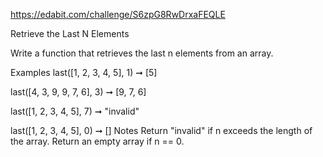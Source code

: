 https://edabit.com/challenge/S6zpG8RwDrxaFEQLE

Retrieve the Last N Elements

Write a function that retrieves the last n elements from an array.

Examples
last([1, 2, 3, 4, 5], 1) ➞ [5]

last([4, 3, 9, 9, 7, 6], 3) ➞ [9, 7, 6]

last([1, 2, 3, 4, 5], 7) ➞ "invalid"

last([1, 2, 3, 4, 5], 0) ➞ []
Notes
Return "invalid" if n exceeds the length of the array.
Return an empty array if n == 0.